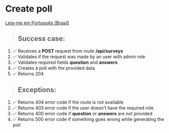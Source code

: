 # Create poll

[Leia-me em Português (Brasil)](./add-survey-pt_BR.md)

> ## Success case:
1. ✅ Receives a **POST** request from route **/api/surveys**
2. ✅ Validates if the request was made by an user with admin role
3. ✅ Validates required fields **question** and **answers**
4. ✅ Creates a poll with the provided data
5. ✅ Returns 204

> ## Exceptions:
1. ✅ Returns 404 error code if the route is not available
2. ✅ Returns 403 error code if the user doesn't have the required role
3. ✅ Returns 400 error code if **question** or **answers** are not provided
4. ✅ Returns 500 error code if something goes wrong while generating the poll